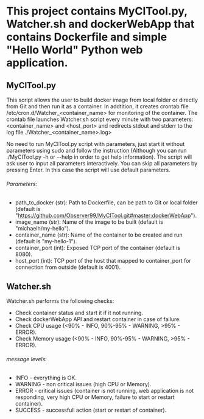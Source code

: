 # This project contains MyCITool.py, Watcher.sh and dockerWebApp that contains Dockerfile and simple "Hello World" Python web application.

## MyCITool.py
This script allows the user to build docker image from local folder or directly from Git and then run it as a container.
In addtition, it creates crontab file /etc/cron.d/Watcher_<container_name> for monitoring of the container.
The crontab file launches Watcher.sh script every minute with two parameters: <container_name> and <host_port> and redirects stdout and stderr to the log file ./Watcher_<container_name>.log>

No need to run MyCITool.py script with parameters, just start it without parameters using sudo and follow the instruction (Although you can run ./MyCITool.py -h or --help in order to get help information).
The script will ask user to input all parameters interactively.
You can skip all parameters by pressing Enter. In this case the script will use default parameters.

###### Parameters:
   - path_to_docker (str): Path to Dockerfile, can be path to Git or local folder (default is "https://github.com/Observer99/MyCITool.git#master:dockerWebApp").
   - image_name (str): Name of the image to be built (default is "michaelh/my-hello").
   - container_name (str): Name of the container to be created and run (default is "my-hello-1").
   - container_port (int): Exposed TCP port of the container (default is 8080).
   - host_port (int): TCP port of the host that mapped to container_port for connection from outside (default is 4001).

## Watcher.sh
Watcher.sh performs the following checks:
   - Check container status and start it if it not running.
   - Check dockerWebApp API and restart container in case of failure.
   - Check CPU usage (<90% - INFO, 90%-95% - WARNING, >95% - ERROR).
   - Check Memory usage (<90% - INFO, 90%-95% - WARNING, >95% - ERROR).
###### message levels:
   - INFO - everything is OK.
   - WARNING - non critical issues (high CPU or Memory).
   - ERROR - critical issues (container is not running, web application is not responding, very high CPU or Memory, failure to start or restart container).
   - SUCCESS - successfull action (start or restart of container).
    
